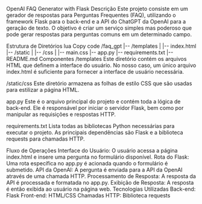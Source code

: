 OpenAI FAQ Generator with Flask
Descrição
Este projeto consiste em um gerador de respostas para Perguntas Frequentes (FAQ), utilizando o framework Flask para o back-end e a API do ChatGPT da OpenAI para a geração de texto. O objetivo é criar um serviço simples mas poderoso que pode gerar respostas para perguntas comuns em um determinado campo.

Estrutura de Diretórios
lua
Copy code
/faq_gpt
|-- /templates
|   |-- index.html
|-- /static
|   |-- /css
|       |-- main.css
|-- app.py
|-- requirements.txt
|-- README.md
Componentes
/templates
Este diretório contém os arquivos HTML que definem a interface do usuário. No nosso caso, um único arquivo index.html é suficiente para fornecer a interface de usuário necessária.

/static/css
Este diretório armazena as folhas de estilo CSS que são usadas para estilizar a página HTML.

app.py
Este é o arquivo principal do projeto e contém toda a lógica de back-end. Ele é responsável por iniciar o servidor Flask, bem como por manipular as requisições e respostas HTTP.

requirements.txt
Lista todas as bibliotecas Python necessárias para executar o projeto. As principais dependências são Flask e a biblioteca requests para chamadas HTTP.

Fluxo de Operações
Interface do Usuário: O usuário acessa a página index.html e insere uma pergunta no formulário disponível.
Rota do Flask: Uma rota específica no app.py é acionada quando o formulário é submetido.
API da OpenAI: A pergunta é enviada para a API da OpenAI através de uma chamada HTTP.
Processamento de Resposta: A resposta da API é processada e formatada no app.py.
Exibição de Resposta: A resposta é então exibida ao usuário na página web.
Tecnologias Utilizadas
Back-end: Flask
Front-end: HTML/CSS
Chamadas HTTP: Biblioteca requests



